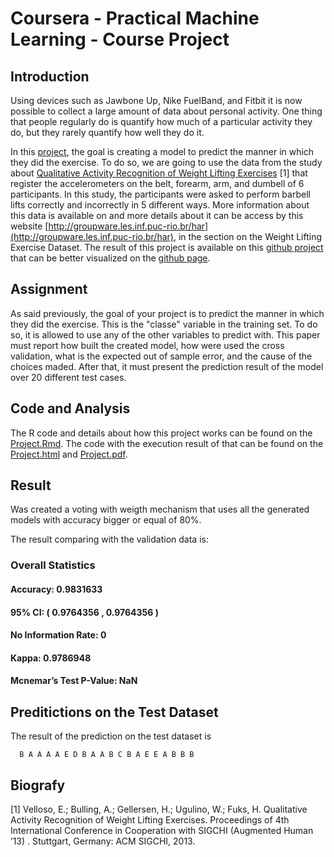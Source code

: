 # Coursera - Practical Machine Learning - Course Project

## Introduction

Using devices such as Jawbone Up, Nike FuelBand, and Fitbit it is now possible to collect a large amount of data about personal activity. One thing that people regularly do is quantify how much of a particular activity they do, but they rarely quantify how well they do it. 

In this [project](https://www.coursera.org/learn/practical-machine-learning/supplement/PvInj/course-project-instructions-read-first), the goal is creating a model to predict the manner in which they did the exercise. To do so, we are going to use the data from the study about [Qualitative Activity Recognition of Weight Lifting Exercises](http://groupware.les.inf.puc-rio.br/public/papers/2013.Velloso.QAR-WLE.pdf) [1] that register the accelerometers on the belt, forearm, arm, and dumbell of 6 participants. In this study, the participants were asked to perform barbell lifts correctly and incorrectly in 5 different ways. More information about this data is available on  and more details about it can be access by this website [http://groupware.les.inf.puc-rio.br/har](http://groupware.les.inf.puc-rio.br/har), in the section on the Weight Lifting Exercise Dataset. The result of this project is available on this [github project](https://github.com/thiagomata/CourseraPracticalMachineLearningCourseProject) that can be better visualized on the [github page](https://thiagomata.github.io/CourseraPracticalMachineLearningCourseProject/).

## Assignment

As said previously, the goal of your project is to predict the manner in which they did the exercise. This is the "classe" variable in the training set. To do so, it is allowed to use any of the other variables to predict with. This paper must report how built the created model, how were used the cross validation, what is the expected out of sample error, and the cause of the choices maded. After that, it must present the prediction result of the model over 20 different test cases.

## Code and Analysis

The R code and details about how this project works can be found on the [Project.Rmd](Project.Rmd). The code with the execution result of that can be found on the [Project.html](https://thiagomata.github.io/CourseraPracticalMachineLearningCourseProject/Project.html) and [Project.pdf](Project.pdf).

## Result

Was created a voting with weigth mechanism that uses all the generated models with accuracy bigger or equal of 80%.

The result comparing with the validation data is:

### Overall Statistics

#### Accuracy:	0.9831633
#### 95% CI:	( 0.9764356 , 0.9764356 )
#### No Information Rate:	0
#### Kappa:	0.9786948
#### Mcnemar’s Test P-Value:	NaN

## Preditictions on the Test Dataset

The result of the prediction on the test dataset is

```
  B A A A A E D B A A B C B A E E A B B B
```

## Biografy

[1] Velloso, E.; Bulling, A.; Gellersen, H.; Ugulino, W.; Fuks, H. Qualitative Activity Recognition of Weight Lifting Exercises. Proceedings of 4th International Conference in Cooperation with SIGCHI (Augmented Human ’13) . Stuttgart, Germany: ACM SIGCHI, 2013.
